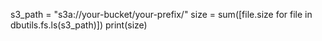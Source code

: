 s3_path = "s3a://your-bucket/your-prefix/"
size = sum([file.size for file in dbutils.fs.ls(s3_path)])
print(size)
